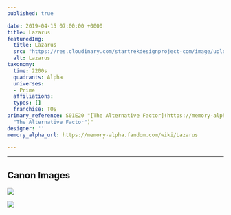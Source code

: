 ```yaml
---
published: true

date: 2019-04-15 07:00:00 +0000
title: Lazarus
featuredImg:
  title: Lazarus
  src: "https://res.cloudinary.com/startrekdesignproject-com/image/upload/v1555376634/Lazarus.png"
  alt: Lazarus
taxonomy:
  time: 2200s
  quadrants: Alpha
  universes:
  - Prime
  affiliations:
  types: []
  franchise: TOS
primary_reference: S01E20 "[The Alternative Factor](https://memory-alpha.fandom.com/wiki/The_Alternative_Factor
  "The Alternative Factor")"
designer: ''
memory_alpha_url: https://memory-alpha.fandom.com/wiki/Lazarus

---
```

___
## Canon Images

![](https://res.cloudinary.com/startrekdesignproject-com/image/upload/v1555376634/Lazarus1.jpg)

![](https://res.cloudinary.com/startrekdesignproject-com/image/upload/v1555376634/Lazarus2.jpg)